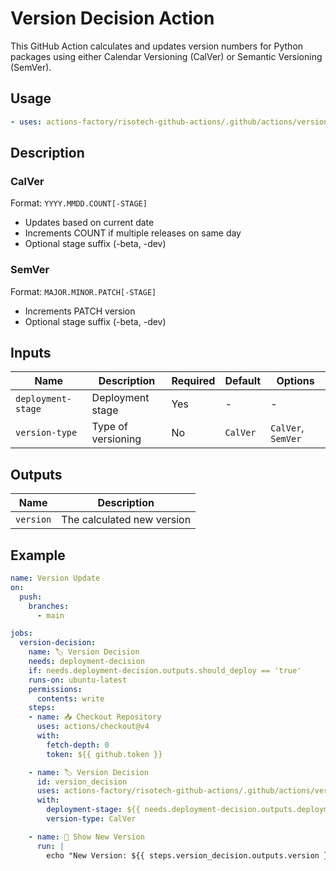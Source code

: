 # Version Decision Action

This GitHub Action calculates and updates version numbers for Python packages using either Calendar Versioning (CalVer) or Semantic Versioning (SemVer).

## Usage

```yaml
- uses: actions-factory/risotech-github-actions/.github/actions/version-decision@main
```

## Description

### CalVer

Format: `YYYY.MMDD.COUNT[-STAGE]`

- Updates based on current date
- Increments COUNT if multiple releases on same day
- Optional stage suffix (-beta, -dev)

### SemVer

Format: `MAJOR.MINOR.PATCH[-STAGE]`

- Increments PATCH version
- Optional stage suffix (-beta, -dev)

## Inputs

| Name | Description | Required | Default | Options |
|------|-------------|----------|---------|----------|
| `deployment-stage` | Deployment stage | Yes | - | - |
| `version-type` | Type of versioning | No | `CalVer` | `CalVer`, `SemVer` |

## Outputs

| Name | Description |
|------|-------------|
| `version` | The calculated new version |

## Example

```yaml
name: Version Update
on:
  push:
    branches:
      - main

jobs:
  version-decision:
    name: 🏷️ Version Decision
    needs: deployment-decision
    if: needs.deployment-decision.outputs.should_deploy == 'true'
    runs-on: ubuntu-latest
    permissions:
      contents: write
    steps:
    - name: 📥 Checkout Repository
      uses: actions/checkout@v4
      with:
        fetch-depth: 0
        token: ${{ github.token }}

    - name: 🏷️ Version Decision
      id: version_decision
      uses: actions-factory/risotech-github-actions/.github/actions/version-decision@main
      with:
        deployment-stage: ${{ needs.deployment-decision.outputs.deployment_stage }}
        version-type: CalVer

    - name: 📢 Show New Version
      run: |
        echo "New Version: ${{ steps.version_decision.outputs.version }}"
```
